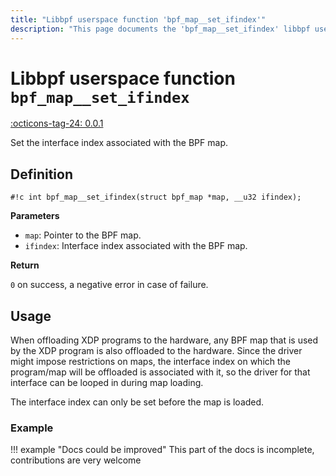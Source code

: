 ```yaml
---
title: "Libbpf userspace function 'bpf_map__set_ifindex'"
description: "This page documents the 'bpf_map__set_ifindex' libbpf userspace function, including its definition, usage, and examples."
---
```

# Libbpf userspace function `bpf_map__set_ifindex`

<!-- [LIBBPF_TAG] -->
[:octicons-tag-24: 0.0.1](https://github.com/libbpf/libbpf/releases/tag/v0.0.1)
<!-- [/LIBBPF_TAG] -->

Set the interface index associated with the BPF map.

## Definition

`#!c int bpf_map__set_ifindex(struct bpf_map *map, __u32 ifindex);`

**Parameters**

- `map`: Pointer to the BPF map.
- `ifindex`: Interface index associated with the BPF map.

**Return**

`0` on success, a negative error in case of failure.

## Usage

When offloading XDP programs to the hardware, any BPF map that is used by the XDP program is also offloaded to the hardware. Since the driver might impose restrictions on maps, the interface index on which the program/map will be offloaded is associated with it, so the driver for that interface can be looped in during map loading.

The interface index can only be set before the map is loaded.

### Example

!!! example "Docs could be improved"
    This part of the docs is incomplete, contributions are very welcome
